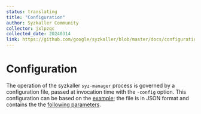 ```yaml
---
status: translating
title: "Configuration"
author: Syzkaller Community
collector: jxlpzqc
collected_date: 20240314
link: https://github.com/google/syzkaller/blob/master/docs/configuration.md
---
```


# Configuration

The operation of the syzkaller `syz-manager` process is governed by a
configuration file, passed at invocation time with the `-config` option.
This configuration can be based on the [example](/pkg/mgrconfig/testdata/qemu.cfg);
the file is in JSON format and contains the the [following parameters](/pkg/mgrconfig/config.go).
